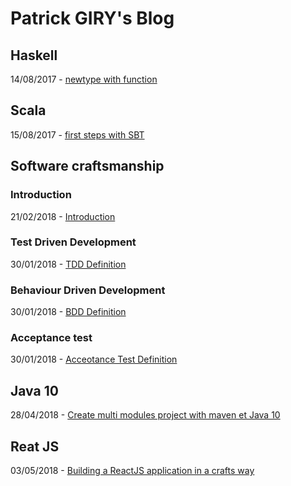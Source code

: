# Patrick GIRY's Blog

## Haskell

14/08/2017 - [newtype with function](https://github.com/PatrickGIRY/NewtypeFunc)

## Scala

15/08/2017 - [first steps with SBT](scala/sbt/first-steps-with-sbt.md)

## Software craftsmanship

### Introduction

21/02/2018 - [Introduction](SoftwareCraftsmanship/software-craftsmanship.md)

### Test Driven Development

30/01/2018 - [TDD Definition](SoftwareCraftsmanship/TestDrivenDevelopment/TDD_definition.md)

### Behaviour Driven Development

30/01/2018 - [BDD Definition](SoftwareCraftsmanship/BehaviourDrivenDevelopment/BDD_definition.md)

### Acceptance test

30/01/2018 - [Acceotance Test Definition](SoftwareCraftsmanship/AcceptanceTest/AT_definition.md)

## Java 10

28/04/2018 - [Create multi modules project with maven et Java 10](java10/create-multi-module-project-with-maven-and-java10.md)

## Reat JS

03/05/2018 - [Building a ReactJS application in a crafts way](ReactJS/build-reactjs-app-in-a-crafts-way.md)
